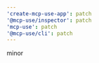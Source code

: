 ```yaml
---
'create-mcp-use-app': patch
'@mcp-use/inspector': patch
'mcp-use': patch
'@mcp-use/cli': patch
---
```


minor
